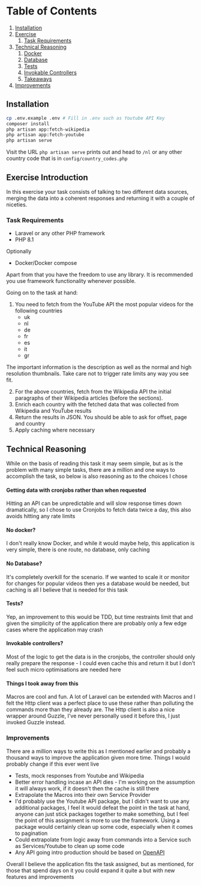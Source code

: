 # Table of Contents

1. [Installation](#installation)
2. [Exercise](#exercise-introduction)
   1. [Task Requirements](#task-requirements)
3. [Technical Reasoning](#technical-reasoning)
   1. [Docker](#no-docker)
   2. [Database](#no-database)
   3. [Tests](#tests)
   4. [Invokable Controllers](#invokable-controllers)
   5. [Takeaways](#things-i-took-away-from-this)
4. [Improvements](#improvements)

## Installation

```bash
cp .env.example .env # Fill in .env such as Youtube API Key
composer install
php artisan app:fetch-wikipedia
php artisan app:fetch-youtube
php artisan serve
```

Visit the URL `php artisan serve` prints out and head to `/nl` or any other country code that is in `config/country_codes.php`

## Exercise Introduction

In this exercise your task consists of talking to two different data sources, merging the data into a coherent responses
and returning it with a couple of niceties.

### Task Requirements

- Laravel or any other PHP framework
- PHP 8.1

Optionally

- Docker/Docker compose

Apart from that you have the freedom to use any library. It is recommended you use framework functionality whenever
possible.

Going on to the task at hand:

1. You need to fetch from the YouTube API the most popular videos for the following countries
    - uk
    - nl
    - de
    - fr
    - es
    - it
    - gr

The important information is the description as well as the normal and high resolution thumbnails. Take care not to
trigger rate limits any way you see fit.

2. For the above countries, fetch from the Wikipedia API the initial paragraphs of their Wikipedia articles (before the
   sections).
3. Enrich each country with the fetched data that was collected from Wikipedia and YouTube results
4. Return the results in JSON. You should be able to ask for offset, page and country
5. Apply caching where necessary

## Technical Reasoning

While on the basis of reading this task it may seem simple, but as is the problem with many simple tasks, there are a
million and one ways to accomplish the task, so below is also reasoning as to the choices I chose

#### Getting data with cronjobs rather than when requested

Hitting an API can be unpredictable and will slow response times down dramatically, so I chose to use Cronjobs to fetch
data twice a day, this also avoids hitting any rate limits

#### No docker?

I don't really know Docker, and while it would maybe help, this application is very simple, there is one route, no
database, only caching

#### No Database?

It's completely overkill for the scenario. If we wanted to scale it or monitor for changes for popular videos then yes a
database would be needed, but caching is all I believe that is needed for this task

#### Tests?

Yep, an improvement to this would be TDD, but time restraints limit that and given the simplicity of the application
there are probably only a few edge cases where the application may crash

#### Invokable controllers?

Most of the logic to get the data is in the cronjobs, the controller should only really prepare the response - I could
even cache this and return it but I don't feel such micro optimisations are needed here

#### Things I took away from this

Macros are cool and fun. A lot of Laravel can be extended with Macros and I felt the Http client was a perfect place to
use these rather than polluting the commands more than they already are. The Http client is also a nice wrapper around
Guzzle, I've never personally used it before this, I just invoked Guzzle instead.

### Improvements

There are a million ways to write this as I mentioned earlier and probably a thousand ways to improve the application
given more time. Things I would probably change if this ever went live

- Tests, mock responses from Youtube and Wikipedia
- Better error handling incase an API dies - I'm working on the assumption it will always work, if it doesn't then the
  cache is still there
- Extrapolate the Macros into their own Service Provider
- I'd probably use the Youtube API package, but I didn't want to use any additional packages, I feel it would defeat the
  point in the task at hand, anyone can just stick packages together to make something, but I feel the point of this
  assignment is more to use the framework. Using a package would certainly clean up some code, especially when it comes
  to pagination
- Could extrapolate from logic away from commands into a Service such as Services/Youtube to clean up some code
- Any API going intro production should be based on [OpenAPI](https://spec.openapis.org/oas/v3.0.3)

Overall I believe the application fits the task assigned, but as mentioned, for those that spend days on it you could
expand it quite a but with new features and improvements
